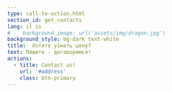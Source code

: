 ```yaml
---
type: call-to-action.html
section_id: get_contacts
lang: it is
#    background_image: url('assets/img/dragon.jpg')
background_style: bg-dark text-white
title:  Хотите узнать цену?
text: Пишите - договоримся!
actions:
  - title: Contact us!
    url: '#address'
    class: btn-primary
---
```

